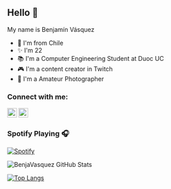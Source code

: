 ## Hello 👋

My name is Benjamín Vásquez
- 📍 I'm from Chile
- ✨ I'm 22 
- 📚 I'm a Computer Engineering Student at Duoc UC
- 🎮 I'm a content creator in Twitch
- 📸 I'm a Amateur Photographer

### Connect with me:
[<img alt="Beeenja__  |  Twitch" width="22px" src="https://cdn.jsdelivr.net/npm/simple-icons@v3/icons/twitch.svg"/>][twitch]
[<img alt="v.bnja  |  Instagram" width="22px" src="https://cdn.jsdelivr.net/npm/simple-icons@v3/icons/instagram.svg"/>][instagram]

### Spotify Playing 🎧
[![Spotify](https://spotify-benjavasquez24.vercel.app/api/spotify)](https://open.spotify.com/user/7cd7dece88b648d8b2cdde328b86a02b)
<br/>

<img aligh="left" alt="BenjaVasquez GitHub Stats" 
src="https://github-readme-stats.vercel.app/api?username=BenjaVasquez24&show_icons=true&hide_border=true&theme=radical"/> 

[![Top Langs](https://github-readme-stats.vercel.app/api/top-langs/?username=BenjaVasquez24)](https://github.com/BenjaVasquez24/github-readme-stats)



[twitch]: https://www.twitch.tv/Beeenja__
[instagram]: https://www.instagram.com/v.bnja